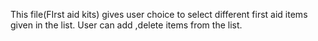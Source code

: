 This file(FIrst aid kits) gives user choice to select different first aid items given in the list. User can add ,delete items from the list.
